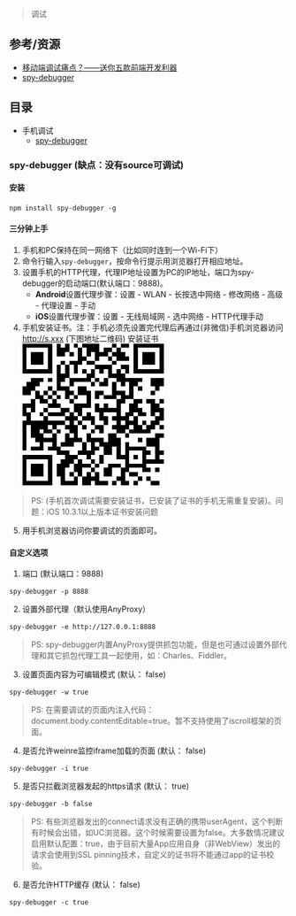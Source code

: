 > 调试

## 参考/资源
- [移动端调试痛点？——送你五款前端开发利器](https://juejin.im/post/5b72e1f66fb9a009d018fb94)
- [spy-debugger](https://github.com/wuchangming/spy-debugger)

## 目录
- 手机调试
    - [spy-debugger](#spy-debugger)

### spy-debugger (缺点：没有source可调试)
#### 安装
```
npm install spy-debugger -g
```

#### 三分钟上手
1. 手机和PC保持在同一网络下（比如同时连到一个Wi-Fi下）
2. 命令行输入`spy-debugger`，按命令行提示用浏览器打开相应地址。
3. 设置手机的HTTP代理，代理IP地址设置为PC的IP地址，端口为spy-debugger的启动端口(默认端口：9888)。
    - **Android**设置代理步骤：设置 - WLAN - 长按选中网络 - 修改网络 - 高级 - 代理设置 - 手动
    - **iOS**设置代理步骤：设置 - 无线局域网 - 选中网络 - HTTP代理手动
4. 手机安装证书。注：手机必须先设置完代理后再通过(非微信)手机浏览器访问 http://s.xxx (下图地址二维码) 安装证书
![](./assets/QRCodeForCert.png)
> PS: (手机首次调试需要安装证书，已安装了证书的手机无需重复安装)。问题：iOS 10.3.1以上版本证书安装问题
5. 用手机浏览器访问你要调试的页面即可。

#### 自定义选项
1. 端口 (默认端口：9888)
```
spy-debugger -p 8888
```
2. 设置外部代理（默认使用AnyProxy）
```
spy-debugger -e http://127.0.0.1:8888
```
> PS: spy-debugger内置AnyProxy提供抓包功能，但是也可通过设置外部代理和其它抓包代理工具一起使用，如：Charles、Fiddler。
3. 设置页面内容为可编辑模式 (默认： false)
```
spy-debugger -w true
```
> PS: 在需要调试的页面内注入代码：document.body.contentEditable=true。暂不支持使用了iscroll框架的页面。
4. 是否允许weinre监控iframe加载的页面 (默认： false)
```
spy-debugger -i true
```
5. 是否只拦截浏览器发起的https请求 (默认： true)
```
spy-debugger -b false
```
> PS: 有些浏览器发出的connect请求没有正确的携带userAgent，这个判断有时候会出错，如UC浏览器。这个时候需要设置为false。大多数情况建议启用默认配置：true，由于目前大量App应用自身（非WebView）发出的请求会使用到SSL pinning技术，自定义的证书将不能通过app的证书校验。
6. 是否允许HTTP缓存 (默认： false)
```
spy-debugger -c true
```
